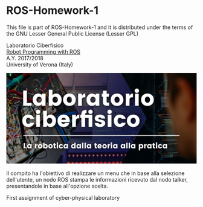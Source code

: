 # ROS-Homework-1

This file is part of ROS-Homework-1 and it is distributed under the terms of the
GNU Lesser General Public License (Lesser GPL)

Laboratorio Ciberfisico<br>
[Robot Programming with ROS](http://profs.scienze.univr.it/~bloisi/corsi/ciberfisico.html)<br>
A.Y. 2017/2018<br>
University of Verona (Italy)

![laboratorio ciberfisico](img/cyberphysical-lab.jpg)

Il compito ha l'obiettivo di realizzare un menu che in base alla selezione dell'utente, un nodo ROS stampa le informazioni ricevuto dal nodo talker, presentandole in base all'opzione scelta.


First assignment of cyber-physical laboratory

